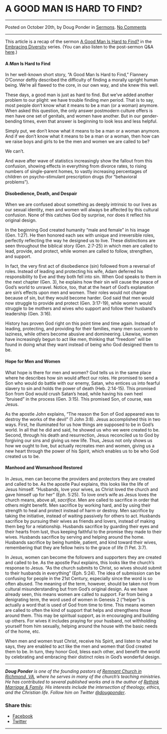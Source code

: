 A GOOD MAN IS HARD TO FIND?
===========================

* * *

Posted on October 20th, by Doug Ponder in [Sermons](http://www.remnantresource.org/category/sermons/). [No Comments](http://www.remnantresource.org/a-good-man-is-hard-to-find/#respond)

* * *

This article is a recap of the sermon [A Good Man Is Hard to Find?](http://www.remnantrichmond.org/sermon/a-good-man-is-hard-to-find/) in the [Embracing Diversity](http://www.remnantrichmond.org/embracing-diversity/) series. (You can also listen to the post-sermon Q&A [here](http://www.remnantrichmond.org/sermon/qa-a-good-man-is-hard-to-find/).)

#### A _Man_ Is Hard to Find

In her well-known short story, “A Good Man Is Hard to Find,” Flannery O’Connor deftly described the difficulty of finding a morally upright human being. We’re all flawed to the core, in our own way, and she knew this well.

These days, a good man is just as hard to find. But we’ve added another problem to our plight: we have trouble finding _men_ period. That is to say, most people don’t know what it means to be a man (or a woman) anymore. When asked this question, the only answer postmodern culture offers is men have one set of genitals, and women have another. But in our gender-bending times, even that answer is beginning to look less and less helpful.

Simply put, we don’t know what it means to be a man or a woman anymore. And if we don’t know what it means to be a man or a woman, then how can we raise boys and girls to be the men and women we are called to be?

We can’t.

And wave after wave of statistics increasingly show the fallout from this confusion, showing effects in everything from divorce rates, to rising numbers of single-parent homes, to vastly increasing percentages of children on psycho-stimulant prescription drugs (for “behavioral problems”).

#### Disobedience, Death, and Despair

When we are confused about something as deeply intrinsic to our lives as our sexual identity, men and women will always be affected by this cultural confusion. None of this catches God by surprise, nor does it reflect his original design.

In the beginning God created humanity “male and female” in his image (Gen. 1:27). He then honored each sex with unique and irreversible roles, perfectly reflecting the way he designed us to live. These distinctions are seen throughout the biblical story (Gen. 2:7-25) in which men are called to lead, provide, and protect, while women are called to follow, strengthen, and support.

In fact, the very first act of disobedience (sin) followed from a reversal of roles. Instead of leading and protecting his wife, Adam deferred his responsibility to Eve and they both fell into sin. When God speaks to them in the next chapter (Gen. 3), he explains how their sin will cause the peace of God’s world to unravel. Notice, too, that at the heart of God’s explanation are sin’s effects upon men and women. Their roles would not change because of sin, but they would become harder. God said that men would now struggle to provide and protect (Gen. 3:17-19), while women would struggle to be mothers and wives who support and follow their husband’s leadership (Gen. 3:16).

History has proven God right on this point time and time again. Instead of leading, protecting, and providing for their families, many men succumb to laziness, while others become abusive and domineering. Likewise, women have increasingly begun to act like men, thinking that “freedom” will be found in doing what they want instead of being who God designed them to be.

#### Hope for Men and Women

What hope is there for men and women? God tells us in the same place where he describes how sin would affect our roles. He promised to send a Son who would do battle with our enemy, Satan, who entices us into fearful slavery to sin and holds the power of death (Heb. 2:14-15). This promised Son from God would crush Satan’s head, while having his own heel “bruised” in the process (Gen. 3:15). This promised Son, of course, was Jesus.

As the apostle John explains, “The reason the Son of God appeared was to destroy the works of the devil” (1 John 3:8). Jesus accomplished this in two ways. First, he illuminated for us how things are supposed to be in God’s world. In all that he did and said, he showed us who we were created to be. Second, through his death and resurrection, Jesus reconciled us to God by forgiving our sins and giving us new life. Thus, Jesus not only shows us how we ought to live, but actually recreates men and women, giving us a new heart through the power of his Spirit, which enables us to be who God created us to be.

#### Manhood and Womanhood Restored

In Jesus, men can become the providers and protectors they are created and called to be. As the apostle Paul explains, this looks like the life of Jesus himself. “Husbands, love your wives, as Christ loved the church and gave himself up for her” (Eph. 5:25). To love one’s wife as Jesus loves the church means, above all, _sacrifice_. Men are called to sacrifice in order that others might benefit. Men sacrifice by working hard, and by using their strength to heal and protect instead of harm or destroy. Men sacrifice by taking the initiative, instead of waiting passively for others to act. Husbands sacrifice by pursuing their wives as friends and lovers, instead of making them beg for a relationship. Husbands sacrifice by guarding their eyes and their hearts from lust, thus keeping faithful to the promise they made to their wives. Husbands sacrifice by serving and helping around the home. Husbands sacrifice by being humble, patient, and kind toward their wives, remembering that they are fellow heirs to the grace of life (1 Pet. 3:7).

In Jesus, women can become the followers and supporters they are created and called to be. As the apostle Paul explains, this looks like the church’s response to Jesus. “As the church submits to Christ, so wives should submit to their husbands in everything” (Eph. 5:24). The idea of submission can be confusing for people in the 21st Century, especially since the word is so often abused. The meaning of the term, however, should be taken not from cultural misunderstanding but from God’s original design. As we have already seen, this means women are called to _support_. Far from being a denigrating term, the word used of women in Genesis 2 (“helper”) is actually a word that is used of God from time to time. This means women are called to often the kind of support that helps and strengthens those around them. This may be spiritual support, as in encouraging and building up others. For wives it includes praying for your husband, not withholding yourself from him sexually, helping around the house with the basic needs of the home, etc.

When men and women trust Christ, receive his Spirit, and listen to what he says, they are enabled to act like the men and women that God created them to be. In turn, they honor God, bless each other, and benefit the world by celebrating and embracing their distinct roles in God’s wonderful design.

* * *

_**Doug Ponder** is one of the founding pastors of [Remnant Church in Richmond, VA](http://www.remnantrichmond.org/), where he serves in many of the church’s teaching ministries. He has contributed to several published works and is the author of [Rethink Marriage & Family](http://www.remnantrichmond.org/mediafiles/uploaded/r/0e1604567_rethink-marriage-and-family-ebook.pdf). His interests include the intersection of theology, ethics, and the Christian life. Follow him on Twitter [@dougponder](https://twitter.com/dougponder)_.

### Share this:

*   [Facebook](http://www.remnantresource.org/a-good-man-is-hard-to-find/?share=facebook "Click to share on Facebook")
*   [Twitter](http://www.remnantresource.org/a-good-man-is-hard-to-find/?share=twitter "Click to share on Twitter")

  

* * *
